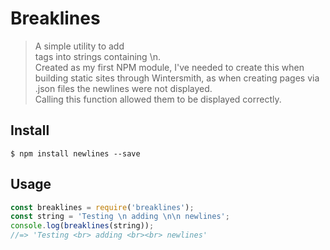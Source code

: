 # Breaklines  
> A simple utility to add <br> tags into strings containing \n.  
Created as my first NPM module, I've needed to create this when building static sites through Wintersmith, as when creating pages via .json files the newlines were not displayed.  
Calling this function allowed them to be displayed correctly.

## Install
```
$ npm install newlines --save
```

## Usage
```js
const breaklines = require('breaklines');
const string = 'Testing \n adding \n\n newlines';
console.log(breaklines(string));
//=> 'Testing <br> adding <br><br> newlines'
```